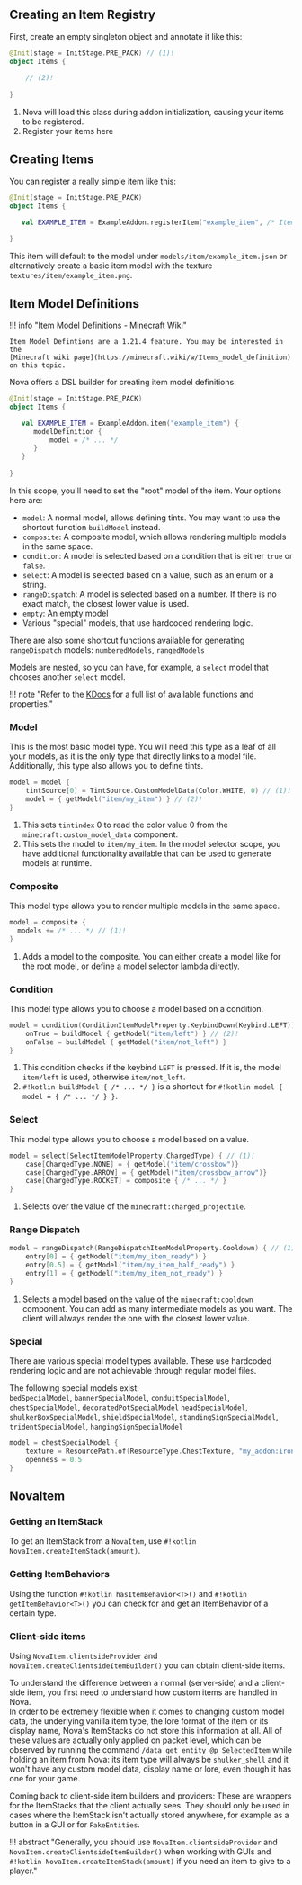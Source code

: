 ## Creating an Item Registry

First, create an empty singleton object and annotate it like this:
```kotlin
@Init(stage = InitStage.PRE_PACK) // (1)! 
object Items {
    
    // (2)!
    
}
```

1. Nova will load this class during addon initialization, causing your items to be registered.
2. Register your items here

## Creating Items

You can register a really simple item like this:

```kotlin
@Init(stage = InitStage.PRE_PACK)
object Items {

   val EXAMPLE_ITEM = ExampleAddon.registerItem("example_item", /* Item Behaviors */)
   
}
```

This item will default to the model under `models/item/example_item.json` or alternatively create a basic item model
with the texture `textures/item/example_item.png`.

## Item Model Definitions

!!! info "Item Model Definitions - Minecraft Wiki"
    
    Item Model Defintions are a 1.21.4 feature. You may be interested in the
    [Minecraft wiki page](https://minecraft.wiki/w/Items_model_definition) on this topic.

Nova offers a DSL builder for creating item model definitions:

```kotlin
@Init(stage = InitStage.PRE_PACK)
object Items {

   val EXAMPLE_ITEM = ExampleAddon.item("example_item") {
      modelDefinition {
          model = /* ... */
      }
   }
   
}
```

In this scope, you'll need to set the "root" model of the item.
Your options here are:

- `model`: A normal model, allows defining tints. You may want to use the shortcut function `buildModel` instead.
- `composite`: A composite model, which allows rendering multiple models in the same space.
- `condition`: A model is selected based on a condition that is either `true` or `false`.
- `select`: A model is selected based on a value, such as an enum or a string.
- `rangeDispatch`: A model is selected based on a number. If there is no exact match, the closest lower value is used.
- `empty`: An empty model
- Various "special" models, that use hardcoded rendering logic.

There are also some shortcut functions available for generating `rangeDispatch` models: `numberedModels`, `rangedModels`

Models are nested, so you can have, for example, a `select` model that chooses another `select` model.

!!! note "Refer to the [KDocs](https://nova.dokka.xenondevs.xyz/nova/xyz.xenondevs.nova.resources.builder.layout.item/-item-model-creation-scope/index.html) for a full list of available functions and properties."

### Model

This is the most basic model type. You will need this type as a leaf of all your models, as it is the only
type that directly links to a model file. Additionally, this type also allows you to define tints.

```kotlin title="modelDefinition { }"
model = model {
    tintSource[0] = TintSource.CustomModelData(Color.WHITE, 0) // (1)!
    model = { getModel("item/my_item") } // (2)!
}
```

1. This sets `tintindex` 0 to read the color value 0 from the `minecraft:custom_model_data` component.
2. This sets the model to `item/my_item`. In the model selector scope, you have additional functionality available
   that can be used to generate models at runtime.

### Composite

This model type allows you to render multiple models in the same space.

```kotlin title="modelDefinition { }"
model = composite {
  models += /* ... */ // (1)!
}
```

1. Adds a model to the composite. You can either create a model like for the root model, or define a model selector
   lambda directly.

### Condition

This model type allows you to choose a model based on a condition.

```kotlin title="modelDefinition { }"
model = condition(ConditionItemModelProperty.KeybindDown(Keybind.LEFT)) { // (1)!
    onTrue = buildModel { getModel("item/left") } // (2)!
    onFalse = buildModel { getModel("item/not_left") }
}
```

1. This condition checks if the keybind `LEFT` is pressed. If it is, the model `item/left` is used, otherwise `item/not_left`.
2. `#!kotlin buildModel { /* ... */ }` is a shortcut for `#!kotlin model { model = { /* ... */ } }`.

### Select

This model type allows you to choose a model based on a value.

```kotlin title="modelDefinition { }"
model = select(SelectItemModelProperty.ChargedType) { // (1)!
    case[ChargedType.NONE] = { getModel("item/crossbow")}
    case[ChargedType.ARROW] = { getModel("item/crossbow_arrow")}
    case[ChargedType.ROCKET] = composite { /* ... */ }
}
```

1. Selects over the value of the `minecraft:charged_projectile`.

### Range Dispatch

```kotlin title="modelDefinition { }"
model = rangeDispatch(RangeDispatchItemModelProperty.Cooldown) { // (1)!
    entry[0] = { getModel("item/my_item_ready") }
    entry[0.5] = { getModel("item/my_item_half_ready") }
    entry[1] = { getModel("item/my_item_not_ready") }
}
```

1. Selects a model based on the value of the `minecraft:cooldown` component. You can add as many
   intermediate models as you want. The client will always render the one with the closest lower value.

### Special

There are various special model types available. These use hardcoded rendering logic and are not achievable through
regular model files.

The following special models exist:  
`bedSpecialModel`, `bannerSpecialModel`, `conduitSpecialModel`, `chestSpecialModel`, `decoratedPotSpecialModel`
`headSpecialModel`, `shulkerBoxSpecialModel`, `shieldSpecialModel`, `standingSignSpecialModel`, `tridentSpecialModel`,
`hangingSignSpecialModel`

```kotlin title="modelDefinition { }"
model = chestSpecialModel {
    texture = ResourcePath.of(ResourceType.ChestTexture, "my_addon:iron_chest")
    openness = 0.5
}
```

## NovaItem

### Getting an ItemStack
To get an ItemStack from a `NovaItem`, use `#!kotlin NovaItem.createItemStack(amount)`.

### Getting ItemBehaviors
Using the function `#!kotlin hasItemBehavior<T>()` and `#!kotlin getItemBehavior<T>()` you can check for and get an ItemBehavior of
a certain type.

### Client-side items

Using `NovaItem.clientsideProvider` and `NovaItem.createClientsideItemBuilder()` you can obtain client-side items.

To understand the difference between a normal (server-side) and a client-side item, you first need to understand how custom
items are handled in Nova.  
In order to be extremely flexible when it comes to changing custom model data, the underlying vanilla item type, the lore
format of the item or its display name, Nova's ItemStacks do not store this information at all.
All of these values are actually only applied on packet level, which can be observed by running the command
`/data get entity @p SelectedItem` while holding an item from Nova: its item type will always be `shulker_shell` and it
won't have any custom model data, display name or lore, even though it has one for your game.

Coming back to client-side item builders and providers: These are wrappers for the ItemStacks that the client actually sees.
They should only be used in cases where the ItemStack isn't actually stored anywhere, for example as a button in a GUI
or for `FakeEntities`.

!!! abstract "Generally, you should use `NovaItem.clientsideProvider` and `NovaItem.createClientsideItemBuilder()` when working with GUIs and `#!kotlin NovaItem.createItemStack(amount)` if you need an item to give to a player."
